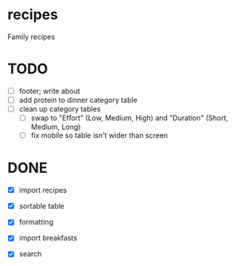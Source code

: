 # recipes
Family recipes

# TODO
- [ ] footer; write about
- [ ] add protein to dinner category table
- [ ] clean up category tables
  - [ ] swap to "Effort" (Low, Medium, High) and "Duration" (Short, Medium, Long)
  - [ ] fix mobile so table isn't wider than screen

# DONE
- [X] import recipes
- [X] sortable table
- [X] formatting
- [X] import breakfasts
- [X] search


